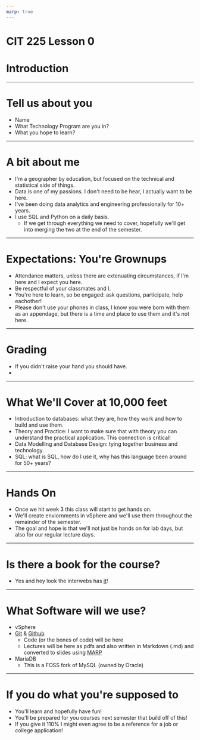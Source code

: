 ```yaml
---
marp: true
---
```


# CIT 225 Lesson 0
# Introduction
---
# Tell us about you
- Name
- What Technology Program are you in?
- What you hope to learn?
---
# A bit about me
- I'm a geographer by education, but focused on the technical and statistical side of things. 
- Data is one of my passions. I don't need to be hear, I actually want to be here.
- I've been doing data analytics and engineering professionally for 10+ years.
- I use SQL and Python on a daily basis.
    - If we get through everything we need to cover, hopefully we'll get into merging the two at the end of the semester.
---
# Expectations: You're Grownups
- Attendance matters, unless there are extenuating circumstances, if I'm here and I expect you here.
- Be respectful of your classmates and I. 
- You're here to learn, so be engaged: ask questions, participate, help eachother! 
- Please don't use your phones in class, I know you were born with them as an appendage, but there is a time and place to use them and it's not here.

---
# Grading
- If you didn't raise your hand you should have.
- 
---
# What We'll Cover at 10,000 feet
- Introduction to databases: what they are, how they work and how to build and use them.
- Theory and Practice: I want to make sure that with theory you can understand the practical application. This connection is critical!
- Data Modelling and Database Design: tying together business and technology.
- SQL: what is SQL, how do I use it, why has this language been around for 50+ years?
---
# Hands On
- Once we hit week 3 this class will start to get hands on.
- We'll create enviornments in vSphere and we'll use them throughout the remainder of the semester.
- The goal and hope is that we'll not just be hands on for lab days, but also for our regular lecture days.

---
# Is there a book for the course?
- Yes and hey look the interwebs has [it](https://archive.org/details/DatabaseSystemDesignImplementationAndManagement12thEditionBYBYCarlosCoronelStevenMorris)!
---
# What Software will we use?
- vSphere
- [Git](https://git-scm.com/downloads) & [Github](https://github.com)
    - Code (or the bones of code) will be here
    - Lectures will be here as pdfs and also written in Markdown (.md) and converted to slides using [MARP](https://marp.app)
- MariaDB 
    - This is a FOSS fork of MySQL (owned by Oracle)
---
# If you do what you're supposed to
- You'll learn and hopefully have fun!
- You'll be prepared for you courses next semester that build off of this!
- If you give it 110% I might even agree to be a reference for a job or college application!

